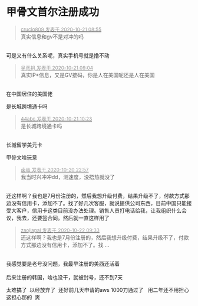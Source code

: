 # 甲骨文首尔注册成功


<div class="quote"><blockquote><font size="2"><a href="https://www.hostloc.com/forum.php?mod=redirect&amp;goto=findpost&amp;pid=9329860&amp;ptid=756573" target="_blank"><font color="#999999">crucio809 发表于 2020-10-21 08:55</font></a></font><br />
真实信息和gv不是对冲的吗</blockquote></div><br />
可是又有什么关系呢，真实手机号就是撸不动<br />


<div class="quote"><blockquote><font size="2"><a href="https://www.hostloc.com/forum.php?mod=redirect&amp;goto=findpost&amp;pid=9329909&amp;ptid=756573" target="_blank"><font color="#999999">吴彦祖 发表于 2020-10-21 09:04</font></a></font><br />
真实IP+信息，又是GV接码，你是人在美国呢还是人在美国</blockquote></div><br />
在中国居住的美国佬

是长城跨境通卡吗

<div class="quote"><blockquote><font size="2"><a href="https://www.hostloc.com/forum.php?mod=redirect&amp;goto=findpost&amp;pid=9330382&amp;ptid=756573" target="_blank"><font color="#999999">44abc 发表于 2020-10-21 10:23</font></a></font><br />
是长城跨境通卡吗</blockquote></div><br />
长城留学美元卡

甲骨文啥玩意

<div class="quote"><blockquote><font size="2"><a href="https://www.hostloc.com/forum.php?mod=redirect&amp;goto=findpost&amp;pid=9329219&amp;ptid=756573" target="_blank"><font color="#999999">卤蛋 发表于 2020-10-20 22:57</font></a></font><br />
我当时兴冲冲dd，测速度，没捂热就没了</blockquote></div><br />
还这样啊？我也是7月份注册的，然后我想升级付费，结果升级不了，付款方式那边没有信用卡，添加不了。找了好几次客服，就说提供公司东西，目前中国只能接受大客户，信用卡这类目前没办法处理。销售人员打电话给我，让我组织什么会议，我去，还要签合同。然后就一直这样用了

<div class="quote"><blockquote><font size="2"><a href="https://www.hostloc.com/forum.php?mod=redirect&amp;goto=findpost&amp;pid=9334544&amp;ptid=756573" target="_blank"><font color="#999999">zaojiapai 发表于 2020-10-22 09:33</font></a></font><br />
还这样啊？我也是7月份注册的，然后我想升级付费，结果升级不了，付款方式那边没有信用卡，添加不了。找 ...</blockquote></div><br />
我感觉要是老号没问题，我最早注册的美西还活着<br />
<br />
后来注册的韩国，啥也没干，就被封号，还不到7天

太难搞了&nbsp;&nbsp;以经放弃了&nbsp;&nbsp;还好前几天申请的aws 1000刀通过了&nbsp; &nbsp;用二年还不用担心这担心那的&nbsp;&nbsp;爽<img src="static/image/smiley/default/biggrin.gif" smilieid="3" border="0" alt="" /><img src="static/image/smiley/default/biggrin.gif" smilieid="3" border="0" alt="" /><img src="static/image/smiley/default/biggrin.gif" smilieid="3" border="0" alt="" /><img src="static/image/smiley/default/biggrin.gif" smilieid="3" border="0" alt="" /><img src="static/image/smiley/default/biggrin.gif" smilieid="3" border="0" alt="" />

